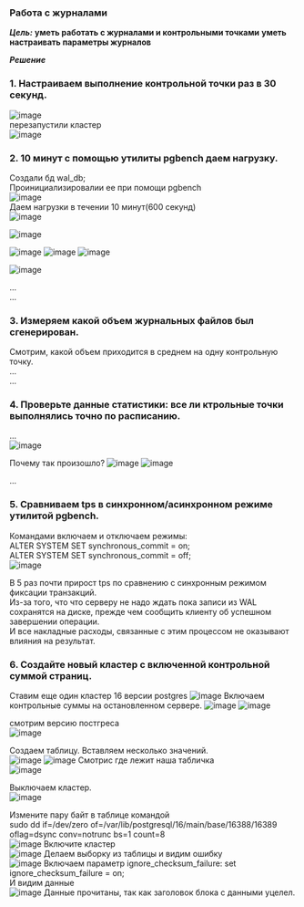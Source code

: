### Работа с журналами

***Цель:***
**уметь работать с журналами и контрольными точками**
**уметь настраивать параметры журналов**

***Решение***
### 1. Настраиваем выполнение контрольной точки раз в 30 секунд.  
![image](https://github.com/13-rus/Otus/assets/120638894/47e6268e-e8ed-45f1-a578-2b2a92e327ec)  
 перезапустили кластер    
![image](https://github.com/13-rus/Otus/assets/120638894/0a6bb1d9-82a0-4e92-bbf9-2cc44d78f3f7)

### 2. 10 минут c помощью утилиты pgbench даем нагрузку.  
 Создали бд wal_db;  
 Проинициализировалии ее при помощи pgbench  
![image](https://github.com/13-rus/Otus/assets/120638894/21019dc6-85b1-4a3a-800b-eec4ee8775cb)  
 Даем нагрузки в течении 10 минут(600 секунд)  
![image](https://github.com/13-rus/Otus/assets/120638894/a41af275-0970-4980-a941-e7dc8285a855)

![image](https://github.com/13-rus/Otus/assets/120638894/8676c217-e2dd-41ce-98e8-4df72df25fc0)

![image](https://github.com/13-rus/Otus/assets/120638894/34015307-1471-4e14-a9dc-2730a6ad8555)
![image](https://github.com/13-rus/Otus/assets/120638894/034041ee-c8c9-4e56-982b-f1aa52a32314)
![image](https://github.com/13-rus/Otus/assets/120638894/11a195b2-2edc-4616-ad11-a8deeb46388b)

![image](https://github.com/13-rus/Otus/assets/120638894/04175479-b41d-4a57-95de-97b8da72db16)

...  
...  
### 3. Измеряем какой объем журнальных файлов был сгенерирован.  
 Смотрим, какой объем приходится в среднем на одну контрольную точку.  
...  
...  
### 4. Проверьте данные статистики: все ли ктрольные точки выполнялись точно по расписанию.
...  
![image](https://github.com/13-rus/Otus/assets/120638894/c8c26ee0-7cae-476f-b60f-f751d51e4fb4)
  
Почему так произошло?
![image](https://github.com/13-rus/Otus/assets/120638894/f00cc709-e4d1-4756-af2a-1118bc6340f8)
![image](https://github.com/13-rus/Otus/assets/120638894/a5cfd4e1-4c3a-4f33-98e8-46a22b27473a)


...  
### 5. Сравниваем tps в синхронном/асинхронном режиме утилитой pgbench.
Командами включаем и отключаем режимы:  
 ALTER SYSTEM SET synchronous_commit = on;  
 ALTER SYSTEM SET synchronous_commit = off;  
![image](https://github.com/13-rus/Otus/assets/120638894/4cc8fef3-c832-43ed-b72e-7ac27c2baccc)

В 5 раз почти прирост tps по сравнению с синхронным режимом фиксации транзакций.  
Из-за того, что что серверу не надо ждать пока записи из WAL сохранятся на диске, прежде чем сообщить клиенту об успешном завершении операции.  
И все накладные расходы, связанные с этим процессом не оказывают влияния на результат.  


### 6. Создайте новый кластер с включенной контрольной суммой страниц.  
 Ставим еще один кластер 16 версии postgres
 ![image](https://github.com/13-rus/Otus/assets/120638894/7aad5426-49d6-49ec-9356-e3e49dcdc385)
Включаем контрольные суммы на остановленном сервере.
![image](https://github.com/13-rus/Otus/assets/120638894/f3a0eec1-5e45-486a-b412-01631d516820)
![image](https://github.com/13-rus/Otus/assets/120638894/092b2c03-58ed-4067-97b7-d14a03fe613e)

смотрим версию постгреса  
![image](https://github.com/13-rus/Otus/assets/120638894/d4cc2a41-27e7-4304-84ff-5b9a4b6a12a5)

 Создаем таблицу. Вставляем несколько значений.  
 ![image](https://github.com/13-rus/Otus/assets/120638894/adedfc77-727e-4c9a-a18c-ec301334b19b)
 ![image](https://github.com/13-rus/Otus/assets/120638894/2286b51a-3016-4638-acfe-9207af42f83b)
 Смотрис где лежит наша табличка  
![image](https://github.com/13-rus/Otus/assets/120638894/027a9139-8a82-481d-997e-af7f0c3ac148)

  Выключаем кластер.  
 ![image](https://github.com/13-rus/Otus/assets/120638894/4fd1820b-79df-4f18-8df2-9e7daad43ef9)
 
Измените пару байт в таблице командой  
 sudo dd if=/dev/zero of=/var/lib/postgresql/16/main/base/16388/16389 oflag=dsync conv=notrunc bs=1 count=8  
 ![image](https://github.com/13-rus/Otus/assets/120638894/366759f8-a533-4ecc-bcfc-8825e5facff8) 
  Включите кластер  
  ![image](https://github.com/13-rus/Otus/assets/120638894/78c21c29-1f2c-485c-a02b-6ef92f5598ba)
 Делаем выборку из таблицы и видим ошибку  
 ![image](https://github.com/13-rus/Otus/assets/120638894/939877f4-eef3-43d4-bfdc-35817418037b)
 Включаем параметр ignore_checksum_failure: set ignore_checksum_failure = on;  
  И видим данные  
  ![image](https://github.com/13-rus/Otus/assets/120638894/3f3cf335-249d-4027-9ef7-7513bb647c14)
  Данные прочитаны, так как заголовок блока с данными уцелел.  
